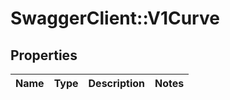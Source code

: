 # SwaggerClient::V1Curve

## Properties
Name | Type | Description | Notes
------------ | ------------- | ------------- | -------------

